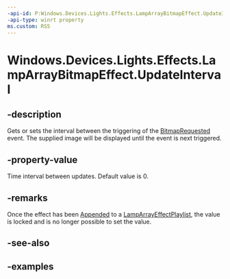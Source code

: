 ```yaml
---
-api-id: P:Windows.Devices.Lights.Effects.LampArrayBitmapEffect.UpdateInterval
-api-type: winrt property
ms.custom: RS5
---
```


<!-- Property syntax.
public TimeSpan UpdateInterval { get;  set; }
-->

# Windows.Devices.Lights.Effects.LampArrayBitmapEffect.UpdateInterval

## -description
Gets or sets the interval between the triggering of the [BitmapRequested](lamparraybitmapeffect_bitmaprequested.md) event. The supplied image will be displayed until the event is next triggered.

## -property-value
Time interval between updates. Default value is 0.

## -remarks
Once the effect has been [Appended](lamparrayeffectplaylist_append_292269384.md) to a [LampArrayEffectPlaylist](lamparrayeffectplaylist.md), the value is locked and is no longer possible to set the value.

## -see-also

## -examples

